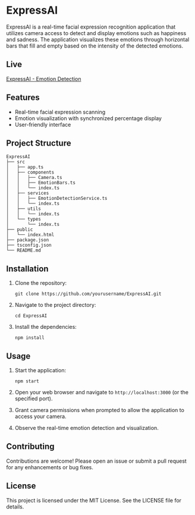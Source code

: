 # ExpressAI

ExpressAI is a real-time facial expression recognition application that utilizes camera access to detect and display emotions such as happiness and sadness. The application visualizes these emotions through horizontal bars that fill and empty based on the intensity of the detected emotions.

## Live 

[ExpressAI - Emotion Detection](mksourabh.github.io/ExpressAI/)

## Features

- Real-time facial expression scanning
- Emotion visualization with synchronized percentage display
- User-friendly interface

## Project Structure

```
ExpressAI
├── src
│   ├── app.ts
│   ├── components
│   │   ├── Camera.ts
│   │   ├── EmotionBars.ts
│   │   └── index.ts
│   ├── services
│   │   ├── EmotionDetectionService.ts
│   │   └── index.ts
│   ├── utils
│   │   └── index.ts
│   └── types
│       └── index.ts
├── public
│   └── index.html
├── package.json
├── tsconfig.json
└── README.md
```

## Installation

1. Clone the repository:
   ```
   git clone https://github.com/yourusername/ExpressAI.git
   ```
2. Navigate to the project directory:
   ```
   cd ExpressAI
   ```
3. Install the dependencies:
   ```
   npm install
   ```

## Usage

1. Start the application:
   ```
   npm start
   ```
2. Open your web browser and navigate to `http://localhost:3000` (or the specified port).

3. Grant camera permissions when prompted to allow the application to access your camera.

4. Observe the real-time emotion detection and visualization.

## Contributing

Contributions are welcome! Please open an issue or submit a pull request for any enhancements or bug fixes.

## License

This project is licensed under the MIT License. See the LICENSE file for details.
